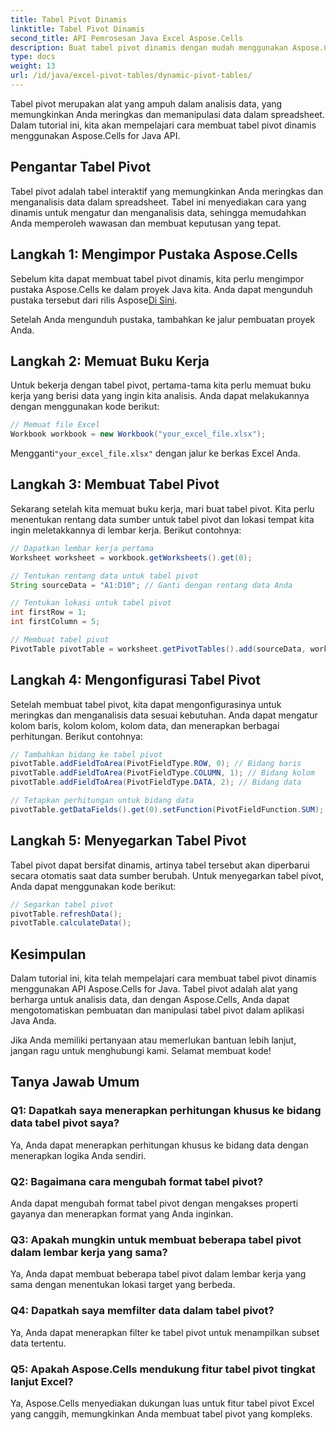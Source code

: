 ```yaml
---
title: Tabel Pivot Dinamis
linktitle: Tabel Pivot Dinamis
second_title: API Pemrosesan Java Excel Aspose.Cells
description: Buat tabel pivot dinamis dengan mudah menggunakan Aspose.Cells untuk Java. Analisis dan rangkum data dengan mudah. Tingkatkan kemampuan analisis data Anda.
type: docs
weight: 13
url: /id/java/excel-pivot-tables/dynamic-pivot-tables/
---
```


Tabel pivot merupakan alat yang ampuh dalam analisis data, yang memungkinkan Anda meringkas dan memanipulasi data dalam spreadsheet. Dalam tutorial ini, kita akan mempelajari cara membuat tabel pivot dinamis menggunakan Aspose.Cells for Java API.

## Pengantar Tabel Pivot

Tabel pivot adalah tabel interaktif yang memungkinkan Anda meringkas dan menganalisis data dalam spreadsheet. Tabel ini menyediakan cara yang dinamis untuk mengatur dan menganalisis data, sehingga memudahkan Anda memperoleh wawasan dan membuat keputusan yang tepat.

## Langkah 1: Mengimpor Pustaka Aspose.Cells

 Sebelum kita dapat membuat tabel pivot dinamis, kita perlu mengimpor pustaka Aspose.Cells ke dalam proyek Java kita. Anda dapat mengunduh pustaka tersebut dari rilis Aspose[Di Sini](https://releases.aspose.com/cells/java/).

Setelah Anda mengunduh pustaka, tambahkan ke jalur pembuatan proyek Anda.

## Langkah 2: Memuat Buku Kerja

Untuk bekerja dengan tabel pivot, pertama-tama kita perlu memuat buku kerja yang berisi data yang ingin kita analisis. Anda dapat melakukannya dengan menggunakan kode berikut:

```java
// Memuat file Excel
Workbook workbook = new Workbook("your_excel_file.xlsx");
```

 Mengganti`"your_excel_file.xlsx"` dengan jalur ke berkas Excel Anda.

## Langkah 3: Membuat Tabel Pivot

Sekarang setelah kita memuat buku kerja, mari buat tabel pivot. Kita perlu menentukan rentang data sumber untuk tabel pivot dan lokasi tempat kita ingin meletakkannya di lembar kerja. Berikut contohnya:

```java
// Dapatkan lembar kerja pertama
Worksheet worksheet = workbook.getWorksheets().get(0);

// Tentukan rentang data untuk tabel pivot
String sourceData = "A1:D10"; // Ganti dengan rentang data Anda

// Tentukan lokasi untuk tabel pivot
int firstRow = 1;
int firstColumn = 5;

// Membuat tabel pivot
PivotTable pivotTable = worksheet.getPivotTables().add(sourceData, worksheet.getCells().get(firstRow, firstColumn), "PivotTable1");
```

## Langkah 4: Mengonfigurasi Tabel Pivot

Setelah membuat tabel pivot, kita dapat mengonfigurasinya untuk meringkas dan menganalisis data sesuai kebutuhan. Anda dapat mengatur kolom baris, kolom kolom, kolom data, dan menerapkan berbagai perhitungan. Berikut contohnya:

```java
// Tambahkan bidang ke tabel pivot
pivotTable.addFieldToArea(PivotFieldType.ROW, 0); // Bidang baris
pivotTable.addFieldToArea(PivotFieldType.COLUMN, 1); // Bidang kolom
pivotTable.addFieldToArea(PivotFieldType.DATA, 2); // Bidang data

// Tetapkan perhitungan untuk bidang data
pivotTable.getDataFields().get(0).setFunction(PivotFieldFunction.SUM);
```

## Langkah 5: Menyegarkan Tabel Pivot

Tabel pivot dapat bersifat dinamis, artinya tabel tersebut akan diperbarui secara otomatis saat data sumber berubah. Untuk menyegarkan tabel pivot, Anda dapat menggunakan kode berikut:

```java
// Segarkan tabel pivot
pivotTable.refreshData();
pivotTable.calculateData();
```

## Kesimpulan

Dalam tutorial ini, kita telah mempelajari cara membuat tabel pivot dinamis menggunakan API Aspose.Cells for Java. Tabel pivot adalah alat yang berharga untuk analisis data, dan dengan Aspose.Cells, Anda dapat mengotomatiskan pembuatan dan manipulasi tabel pivot dalam aplikasi Java Anda.

Jika Anda memiliki pertanyaan atau memerlukan bantuan lebih lanjut, jangan ragu untuk menghubungi kami. Selamat membuat kode!

## Tanya Jawab Umum

### Q1: Dapatkah saya menerapkan perhitungan khusus ke bidang data tabel pivot saya?

Ya, Anda dapat menerapkan perhitungan khusus ke bidang data dengan menerapkan logika Anda sendiri.

### Q2: Bagaimana cara mengubah format tabel pivot?

Anda dapat mengubah format tabel pivot dengan mengakses properti gayanya dan menerapkan format yang Anda inginkan.

### Q3: Apakah mungkin untuk membuat beberapa tabel pivot dalam lembar kerja yang sama?

Ya, Anda dapat membuat beberapa tabel pivot dalam lembar kerja yang sama dengan menentukan lokasi target yang berbeda.

### Q4: Dapatkah saya memfilter data dalam tabel pivot?

Ya, Anda dapat menerapkan filter ke tabel pivot untuk menampilkan subset data tertentu.

### Q5: Apakah Aspose.Cells mendukung fitur tabel pivot tingkat lanjut Excel?

Ya, Aspose.Cells menyediakan dukungan luas untuk fitur tabel pivot Excel yang canggih, memungkinkan Anda membuat tabel pivot yang kompleks.